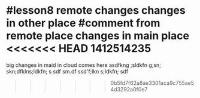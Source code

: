 #lesson8 
remote changes
changes in other place
#comment from remote place
changes in main place
<<<<<<< HEAD
1412514235
=======
big changes in maid in cloud comes here
asdfkng ;sldkfn g;sn; skn;dfklns;ldkfn; s
sdf sm.df
ssd'f;lkn s;ldkfn; sdf
>>>>>>> 0b5fd7f62a8ae3301aca9c755ae54d3292a0f0e7
